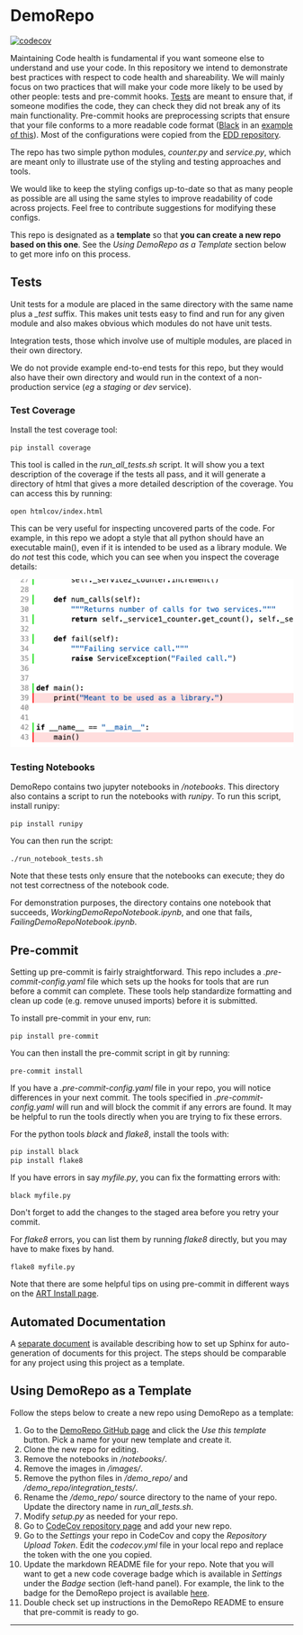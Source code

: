 # DemoRepo

[![codecov](https://codecov.io/gh/JBEI/DemoRepo/branch/main/graph/badge.svg?token=ZOXSD5WM3G)][1]

Maintaining Code health is fundamental if you want someone else to understand and use your code.
In this repository we intend to demonstrate best practices with respect to code health and
shareability. We will mainly focus on two practices that will make your code more likely to be used
by other people: tests and pre-commit hooks. [Tests][2] are meant to ensure that, if someone
modifies the code, they can check they did not break any of its main functionality. Pre-commit
hooks are preprocessing scripts that ensure that your file conforms to a more readable code format
([Black][3] in an [example of this][4]). Most of the configurations were copied from the
[EDD repository][5].

The repo has two simple python modules, _counter.py_ and _service.py_, which are meant only
to illustrate use of the styling and testing approaches and tools.

We would like to keep the styling configs up-to-date so that as many people as possible are
all using the same styles to improve readability of code across projects. Feel free to
contribute suggestions for modifying these configs.

This repo is designated as a **template** so that **you can create a new repo based on this one**.
See the _Using DemoRepo as a Template_ section below to get more info on this process.

## Tests

Unit tests for a module are placed in the same directory with the same name plus a _\_test_ suffix.
This makes unit tests easy to find and run for any given module and also makes obvious which
modules do not have unit tests.

Integration tests, those which involve use of multiple modules, are placed in their own directory.

We do not provide example end-to-end tests for this repo, but they would also have their own
directory and would run in the context of a non-production service (_eg_ a _staging_ or _dev_
service).

### Test Coverage

Install the test coverage tool:

`pip install coverage`

This tool is called in the _run_all_tests.sh_ script. It will show you a text description of the
coverage if the tests all pass, and it will generate a directory of html that gives a more
detailed description of the coverage. You can access this by running:

`open htmlcov/index.html`

This can be very useful for inspecting uncovered parts of the code. For example, in this repo we
adopt a style that all python should have an executable main(), even if it is intended to be used
as a library module. We do _not_ test this code, which you can see when you inspect the coverage
details:

![missing coverage][6]

### Testing Notebooks

DemoRepo contains two jupyter notebooks in _/notebooks_. This directory also contains a script
to run the notebooks with _runipy_. To run this script, install runipy:

`pip install runipy`

You can then run the script:

`./run_notebook_tests.sh`

Note that these tests only ensure that the notebooks can execute; they do not test correctness of
the notebook code.

For demonstration purposes, the directory contains one notebook that succeeds,
_WorkingDemoRepoNotebook.ipynb_, and one that fails, _FailingDemoRepoNotebook.ipynb_.

## Pre-commit

Setting up pre-commit is fairly straightforward. This repo includes a _.pre-commit-config.yaml_
file which sets up the hooks for tools that are run before a commit can complete. These tools help
standardize formatting and clean up code (e.g. remove unused imports) before it is submitted.

To install pre-commit in your env, run:

`pip install pre-commit`

You can then install the pre-commit script in git by running:

`pre-commit install`

If you have a _.pre-commit-config.yaml_ file in your repo, you will notice differences in your next
commit. The tools specified in _.pre-commit-config.yaml_ will run and will block the commit if any
errors are found. It may be helpful to run the tools directly when you are trying to fix these
errors.

For the python tools _black_ and _flake8_, install the tools with:

```
pip install black
pip install flake8
```

If you have errors in say _myfile.py_, you can fix the formatting errors with:

`black myfile.py`

Don't forget to add the changes to the staged area before you retry your commit.

For _flake8_ errors, you can list them by running _flake8_ directly, but you
may have to make fixes by hand.

`flake8 myfile.py`

Note that there are some helpful tips on using pre-commit in different ways on
the [ART Install page][7].

## Automated Documentation

A [separate document][8] is available describing how to set up Sphinx for auto-generation of
documents for this project. The steps should be comparable for any project using this project as a
template.

## Using DemoRepo as a Template

Follow the steps below to create a new repo using DemoRepo as a template:

1. Go to the [DemoRepo GitHub page][9] and click the _Use this template_ button. Pick a name for
   your new template and create it.
2. Clone the new repo for editing.
3. Remove the notebooks in _/notebooks/_.
4. Remove the images in _/images/_.
5. Remove the python files in _/demo_repo/_ and _/demo_repo/integration_tests/_.
6. Rename the _/demo_repo/_ source directory to the name of your repo. Update the directory name
   in _run_all_tests.sh_.
7. Modify _setup.py_ as needed for your repo.
8. Go to [CodeCov repository page][10] and add your new repo.
9. Go to the _Settings_ your repo in CodeCov and copy the _Repository Upload Token_. Edit the
   _codecov.yml_ file in your local repo and replace the token with the one you copied.
10. Update the markdown README file for your repo. Note that you will want to get a new code
    coverage badge which is available in _Settings_ under the _Badge_ section (left-hand panel).
    For example, the link to the badge for the DemoRepo project is available [here][11].
11. Double check set up instructions in the DemoRepo README to ensure that pre-commit is ready to
    go.

---

[1]: https://codecov.io/gh/JBEI/DemoRepo
[2]: https://www.atlassian.com/continuous-delivery/software-testing/types-of-software-testing
[3]: https://github.com/psf/black
[4]: https://black.vercel.app/?version=stable&state=_Td6WFoAAATm1rRGAgAhARYAAAB0L-Wj4ARUAmtdAD2IimZxl1N_WlkPinBFoXIfdFTaTVkGVeHShArYj9yPlDvwBA7LhGo8BvRQqDilPtgsfdKl-ha7EFp0Ma6lY_06IceKiVsJ3BpoICJM9wU1VJLD7l3qd5xTmo78LqThf9uibGWcWCD16LBOn0JK8rhhx_Gf2ClySDJtvm7zQJ1Z-Ipmv9D7I_zhjztfi2UTVsJp7917XToHBm2EoNZqyE8homtGskFIiif5EZthHQvvOj8S2gJx8_t_UpWp1ScpIsD_Xq83LX-B956I_EBIeNoGwZZPFC5zAIoMeiaC1jU-sdOHVucLJM_x-jkzMvK8Utdfvp9MMvKyTfb_BZoe0-FAc2ZVlXEpwYgJVAGdCXv3lQT4bpTXyBwDrDVrUeJDivSSwOvT8tlnuMrXoD1Sk2NZB5SHyNmZsfyAEqLALbUnhkX8hbt5U2yNQRDf1LQhuUIOii6k6H9wnDNRnBiQHUfzKfW1CLiThnuVFjlCxQhJ60u67n3EK38XxHkQdOocJXpBNO51E4-f9z2hj0EDTu_ScuqOiC9cI8qJ4grSZIOnnQLv9WPvmCzx5zib3JacesIxMVvZNQiljq_gL7udm1yeXQjENOrBWbfBEkv1P4izWeAysoJgZUhtZFwKFdoCGt2TXe3xQ-wVZFS5KoMPhGFDZGPKzpK15caQOnWobOHLKaL8eFA-qI44qZrMQ7sSLn04bYeenNR2Vxz7hvK0lJhkgKrpVfUnZrtF-e-ubeeUCThWus4jZbKlFBe2Kroz90Elij_UZBMFCcFo0CfIx5mGlrINrTRFyNsHRkoRBLruYzynsdQIZlZ2M2AAAE3z3tcACOrHAAGHBdUIAADeZ5kXscRn-wIAAAAABFla
[5]: https://github.com/JBEI/EDD
[6]: images/missing_coverage.png
[7]: https://github.com/JBEI/AutomatedRecommendationTool/blob/master/docs/Installing.md
[8]: https://docs.google.com/document/d/1xT5Ay4Ua7F5cX_-tG9iEuOd7B0yTREuAh47GkKAlZt8/edit
[9]: https://github.com/JBEI/DemoRepo
[10]: https://codecov.io/gh/JBEI
[11]: https://app.codecov.io/gh/JBEI/DemoRepo/settings/badge
